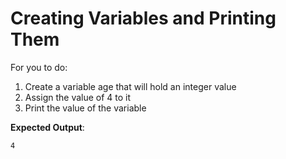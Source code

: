 # Creating Variables and Printing Them

For you to do:


1. Create a variable age that will hold an integer value
2. Assign the value of 4 to it
3. Print the value of the variable

**Expected Output**:

```
4
```

